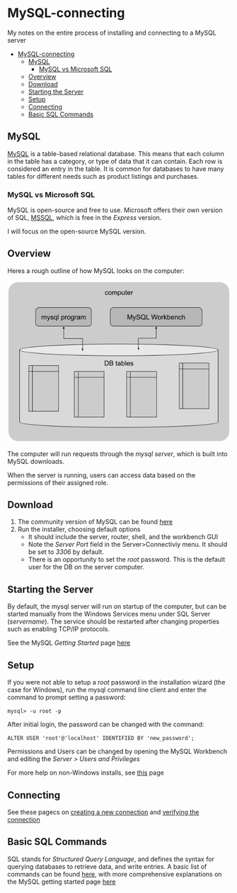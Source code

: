 # MySQL-connecting

My notes on the entire process of installing and connecting to a MySQL server

- [MySQL-connecting](#mysql-connecting)
  - [MySQL](#mysql)
    - [MySQL vs Microsoft SQL](#mysql-vs-microsoft-sql)
  - [Overview](#overview)
  - [Download](#download)
  - [Starting the Server](#starting-the-server)
  - [Setup](#setup)
  - [Connecting](#connecting)
  - [Basic SQL Commands](#basic-sql-commands)

## MySQL

[MySQL](https://www.mysql.com/) is a table-based relational database. This means that each column in the table has a category, or type of data that it can contain. Each row is considered an entry in the table. It is common for databases to have many tables for different needs such as product listings and purchases.

### MySQL vs Microsoft SQL

MySQL is open-source and free to use. Microsoft offers their own version of SQL, [MSSQL](https://www.microsoft.com/en-us/sql-server/sql-server-2019), which is free in the *Express* version.

I will focus on the open-source MySQL version.

## Overview

Heres a rough outline of how MySQL looks on the computer:

![mysql](./imgs/mysql.png)

The computer will run requests through the *mysql server*, which is built into MySQL downloads.

When the server is running, users can access data based on the permissions of their assigned role.

## Download

1. The community version of MySQL can be found [here](https://dev.mysql.com/downloads/installer/)
2. Run the installer, choosing default options
   - It should include the server, router, shell, and the workbench GUI
   - Note the *Server Port* field in the Server>Connectiviy menu. It should be set to *3306* by default.
   - There is an opportunity to set the *root* password. This is the default user for the DB on the server computer.

## Starting the Server

By default, the mysql server will run on startup of the computer, but can be started manually from the Windows Services menu under SQL Server (*servername*). The service should be restarted after changing properties such as enabling TCP/IP protocols.

See the MySQL *Getting Started* page [here](https://dev.mysql.com/doc/mysql-getting-started/en/)

## Setup

If you were not able to setup a *root* password in the installation wizard (the case for Windows), run the mysql command line client and enter the command to prompt setting a password:

```shell
mysql> -u root -p
```

After initial login, the password can be changed with the command:

```shell
ALTER USER 'root'@'localhost' IDENTIFIED BY 'new_password';
```

Permissions and Users can be changed by opening the MySQL Workbench and editing the *Server > Users and Privileges*

For more help on non-Windows installs, see [this](https://dev.mysql.com/doc/mysql-getting-started/en/) page

## Connecting

See these pagecs on [creating a new connection](https://dev.mysql.com/doc/workbench/en/wb-mysql-connections-new.html) and [verifying the connection](https://www.mysqltutorial.org/getting-started-with-mysql/connect-to-mysql-server/)

## Basic SQL Commands

SQL stands for *Structured Query Language*, and defines the syntax for querying databases to retrieve data, and write entries.
A basic list of commands can be found [here](./docs/commands.md), with more comprehensive explanations on the MySQL getting started page [here](https://dev.mysql.com/doc/mysql-getting-started/en/)
